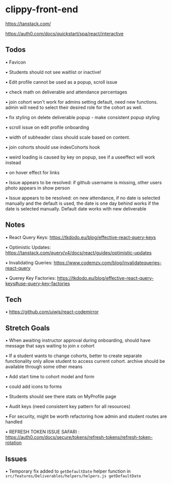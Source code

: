 # clippy-front-end

https://tanstack.com/

https://auth0.com/docs/quickstart/spa/react/interactive

## Todos

• Favicon

• Students should not see waitlist or inactive!

• Edit profile cannot be used as a popup, scroll issue

• check math on deliverable and attendance percentages

• join cohort won't work for admins setting default, need new functions.
  admin will need to select their desired role for the cohort as well.

• fix styling on delete deliverable popup - make consistent popup styling

• scroll issue on edit profile onboarding

• width of subheader class should scale based on content.

• join cohorts should use indexCohorts hook

• weird loading is caused by key on popup, see if a useeffect will work instead

• on hover effect for links

• Issue appears to be resolved:
  if github username is missing, other users photo appears in show person

• Issue appears to be resolved:
  on new attendance, if no date is selected manually and the default is used, the date is one day behind
  works if the date is selected manually. Default date works with new deliverable

## Notes

• React Query Keys: https://tkdodo.eu/blog/effective-react-query-keys

• Optimistic Updates: https://tanstack.com/query/v4/docs/react/guides/optimistic-updates

• Invalidating Queries: https://www.codemzy.com/blog/invalidatequeries-react-query

• Querey Key Factories: https://tkdodo.eu/blog/effective-react-query-keys#use-query-key-factories


## Tech

• https://github.com/uiwjs/react-codemirror


## Stretch Goals

• When awaiting instructor approval during onboarding, should have message that says waiting to join x cohort

• If a student wants to change cohorts, better to create separate functionality
  only allow student to access current cohort. archive should be available through some other means

• Add start time to cohort model and form

• could add icons to forms

• Students should see there stats on MyProfile page

• Audit keys (need consistent key pattern for all resources)

• For security, might be worth refactoring how admin and student routes are handled

• REFRESH TOKEN ISSUE SAFARI : https://auth0.com/docs/secure/tokens/refresh-tokens/refresh-token-rotation


## Issues

•  Temporary fix added to ```getDefaultDate``` helper function in ```src/features/Deliverables/helpers/helpers.js getDefaultDate```
